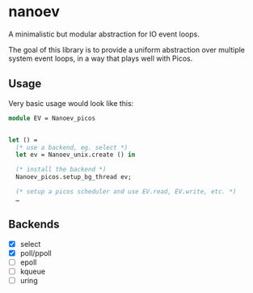 # nanoev

A minimalistic but modular abstraction for IO event loops.

The goal of this library is to provide a uniform abstraction over multiple
system event loops, in a way that plays well with Picos.

## Usage

Very basic usage would look like this:

```ocaml
module EV = Nanoev_picos


let () =
  (* use a backend, eg. select *)
  let ev = Nanoev_unix.create () in

  (* install the backend *)
  Nanoev_picos.setup_bg_thread ev;

  (* setup a picos scheduler and use EV.read, EV.write, etc. *)
  …
```


## Backends

- [x] select
- [x] poll/ppoll
- [ ] epoll
- [ ] kqueue
- [ ] uring
